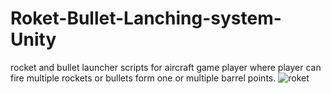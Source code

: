 # Roket-Bullet-Lanching-system-Unity
rocket and bullet launcher scripts for aircraft game player where player can fire multiple rockets or bullets form one or multiple barrel points.
![roket](https://user-images.githubusercontent.com/126747412/229307362-29d018b8-f891-4fd1-8ea7-6b1f8441ab19.PNG)
